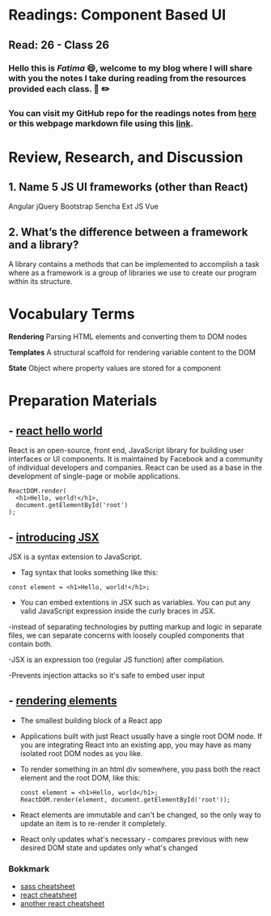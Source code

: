 # Readings: Component Based UI
## Read: 26 - Class 26
### Hello this is ***Fatima*** :smile:, welcome to my blog where I will share with you the notes I take during reading from the resources provided each class. :closed_book: :pencil2:
### You can visit my GitHub repo for the readings notes from [here](https://github.com/fati-ma/reading-notes-401) or this webpage markdown file using this [link](https://github.com/fati-ma/reading-notes-401/blob/main/read-26.md).

# Review, Research, and Discussion

## 1. Name 5 JS UI frameworks (other than React)
Angular
jQuery
Bootstrap
Sencha Ext JS
Vue

## 2. What’s the difference between a framework and a library?
A library contains a methods that can be implemented to accomplish a task where as a framework is a group of libraries we use to create our program within its structure.


# Vocabulary Terms

**Rendering** Parsing HTML elements and converting them to DOM nodes

**Templates** A structural scaffold for rendering variable content to the DOM

**State** Object where property values are stored for a component


# Preparation Materials

## - [react hello world](https://reactjs.org/docs/hello-world.html)

React is an open-source, front end, JavaScript library for building user interfaces or UI components. It is maintained by Facebook and a community of individual developers and companies. React can be used as a base in the development of single-page or mobile applications.

```
ReactDOM.render(
  <h1>Hello, world!</h1>,
  document.getElementById('root')
);
```

## - [introducing JSX](https://reactjs.org/docs/introducing-jsx.html)

JSX is a syntax extension to JavaScript.

- Tag syntax that looks something like this:
```
const element = <h1>Hello, world!</h1>;
```

- You can embed extentions in JSX such as variables. You can put any valid JavaScript expression inside the curly braces in JSX.

-instead of separating technologies by putting markup and logic in separate files, we can separate concerns with loosely coupled components that contain both.

-JSX is an expression too (regular JS function) after compilation.

-Prevents injection attacks so it's safe to embed user input

## - [rendering elements](https://reactjs.org/docs/rendering-elements.html)

- The smallest building block of a React app

- Applications built with just React usually have a single root DOM node. If you are integrating React into an existing app, you may have as many isolated root DOM nodes as you like.

- To render something in an html div somewhere, you pass both the react element and the root DOM, like this:
  ```
  const element = <h1>Hello, world</h1>;
  ReactDOM.render(element, document.getElementById('root'));
  ```
  
- React elements are immutable and can't be changed, so the only way to update an item is to re-render it completely.

- React only updates what's necessary - compares previous with new desired DOM state and updates only what's changed

### Bokkmark
- [sass cheatsheet](https://devhints.io/sass)
- [react cheatsheet](https://devhints.io/react)
- [another react cheatsheet](https://reactcheatsheet.com/)
